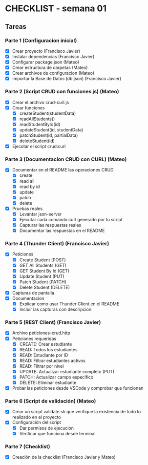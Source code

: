 # CHECKLIST - semana 01

## Tareas

### Parte 1 (Configuracion inicial)
- [x] Crear proyecto (Francisco Javier)
- [x] Instalar dependencias (Francisco Javier)
- [x] Configurar package.json (Mateo)
- [x] Crear estructura de carpetas (Mateo)
- [x] Crear archivos de configuracion (Mateo)
- [x] Importar la Base de Datos (db.json) (Francisco Javier)

### Parte 2 (Script CRUD con funciones js) (Mateo)
- [x] Crear el archivo crud-curl.js
- [x] Crear funciones
    - [x] createStudent(studentData)
    - [x] readAllStudents()
    - [x] readStudentById(id)
    - [x] updateStudent(id, studentData)
    - [x] patchStudent(id, partialData)
    - [x] deleteStudent(id)
- [x] Ejecutar el script crud:curl

### Parte 3 (Documentacion CRUD con CURL) (Mateo)
- [x] Documentar en el README las operaciones CRUD
    - [x] create
    - [x] read all
    - [x] read by id
    - [x] update
    - [x] patch
    - [x] delete
- [x] Pruebas reales
    - [x] Levantar json-server
    - [x] Ejecutar cada comando curl generado por tu script
    - [x] Capturar las respuestas reales
    - [x] Documentar las respuestas en el README

### Parte 4 (Thunder Client) (Francisco Javier)
- [x] Peticiones
    - [x] Create Student (POST)
    - [x] GET All Students (GET)
    - [x] GET Student By Id (GET)
    - [x] Update Student (PUT)
    - [x] Patch Student (PATCH)
    - [x] Delete Student (DELETE)
- [x] Capturas de pantalla
- [x] Documentacion
    - [x] Explicar como usar Thunder Client en el README
    - [x] Incluir las capturas con descripcion

### Parte 5 (REST Client) (Francisco Javier)
- [x] Archivo peticiones-crud.http
- [x] Peticiones requeridas
    - [x] CREATE: Crear estudiante
    - [x] READ: Todos los estudiantes
    - [x] READ: Estudiante por ID
    - [x] READ: Filtrar estudiantes activos
    - [x] READ: Filtrar por nivel
    - [x] UPDATE: Actualizar estudiante completo (PUT)
    - [x] PATCH: Actualizar campo específico
    - [x] DELETE: Eliminar estudiante
- [x] Probar las peticiones desde VSCode y comprobar que funcionan

### Parte 6 (Script de validación) (Mateo)
- [x] Crear un script validate.sh que verifique la existencia de todo lo realizado en el proyecto
- [x] Configuración del script
    - [x] Dar permisos de ejecución
    - [x] Verificar que funciona desde terminal

### Parte 7 (Checklist)
- [x] Creación de la checklist (Francisco Javier y Mateo)